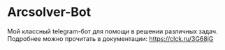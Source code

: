 # Arcsolver-Bot
Мой классный telegram-бот для помощи в решении различных задач.
Подробнее можно прочитать в документации: https://clck.ru/3G68jG
